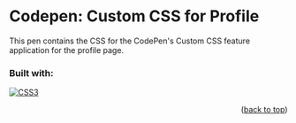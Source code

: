 <!-- TOP OF THE PAGE LINK -->
<a id="readme-top"></a>

# Codepen: Custom CSS for Profile

This pen contains the CSS for the CodePen's Custom CSS feature application for the profile page.

### Built with:
[![CSS3][Css.css]][Css-url]

<p align="right">(<a href="#readme-top">back to top</a>)</p>

<!-- MARKDOWN LINKS & IMAGES -->
<!-- https://www.markdownguide.org/basic-syntax/#reference-style-links -->
[Css.css]: https://img.shields.io/badge/Css3-1572B6?style=for-the-badge&logo=css3&logoColor=FFFFFF
[Css-url]: https://www.w3.org/Style/CSS/Overview.en.html
